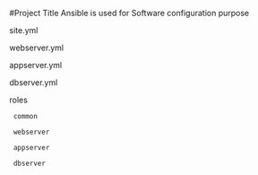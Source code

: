 #Project Title
Ansible is used for Software configuration purpose

site.yml

webserver.yml

appserver.yml

dbserver.yml

roles

     common
     
     webserver
     
     appserver
     
     dbserver
   
